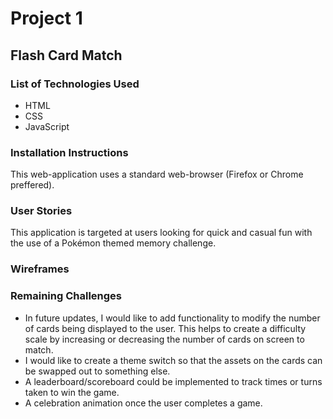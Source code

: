 # Project 1

## Flash Card Match



### List of Technologies Used
* HTML
* CSS
* JavaScript

### Installation Instructions

This web-application uses a standard web-browser (Firefox or Chrome preffered).

### User Stories

This application is targeted at users looking for quick and casual fun with the use of a Pokémon themed memory challenge.

### Wireframes




### Remaining Challenges

* In future updates, I would like to add functionality to modify the number of cards being displayed to the user. This helps to create a difficulty scale by increasing or decreasing the number of cards on screen to match.
* I would like to create a theme switch so that the assets on the cards can be swapped out to something else.
* A leaderboard/scoreboard could be implemented to track times or turns taken to win the game.
* A celebration animation once the user completes a game.
